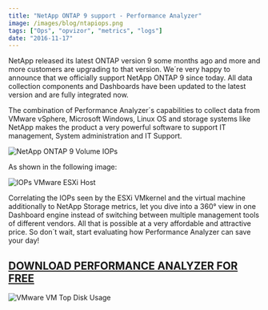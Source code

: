 ```yaml
---
title: "NetApp ONTAP 9 support - Performance Analyzer"
image: /images/blog/ntapiops.png
tags: ["Ops", "opvizor", "metrics", "logs"]
date: "2016-11-17"
---
```


NetApp released its latest ONTAP version 9 some months ago and more and more customers are upgrading to that version. We´re very happy to announce that we officially support NetApp ONTAP 9 since today. All data collection components and Dashboards have been updated to the latest version and are fully integrated now.

The combination of Performance Analyzer´s capabilities to collect data from VMware vSphere, Microsoft Windows, Linux OS and storage systems like NetApp makes the product a very powerful software to support IT management, System administration and IT Support. 

![NetApp ONTAP 9 Volume IOPs](/images/blog/ntapiops.png)

As shown in the following image:

![IOPs VMware ESXi Host](/images/blog/iopsvmhost.png)

Correlating the IOPs seen by the ESXi VMkernel and the virtual machine additionally to NetApp Storage metrics, let you dive into a 360° view in one Dashboard engine instead of switching between multiple management tools of different vendors. All that is possible at a very affordable and attractive price. So don´t wait, start evaluating how Performance Analyzer can save your day!

## [DOWNLOAD PERFORMANCE ANALYZER FOR FREE](http://try.opvizor.com/opvizor-perfanalyzer-product-page/)

![VMware VM Top Disk Usage](/images/blog/vmiops.png)

